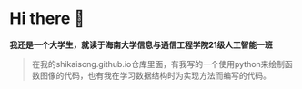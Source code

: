 # Hi there 👋

**我还是一个大学生，就读于海南大学信息与通信工程学院21级人工智能一班**
> 在我的shikaisong.github.io仓库里面，有我写的一个使用python来绘制函数图像的代码，也有我在学习数据结构时为实现方法而编写的代码。